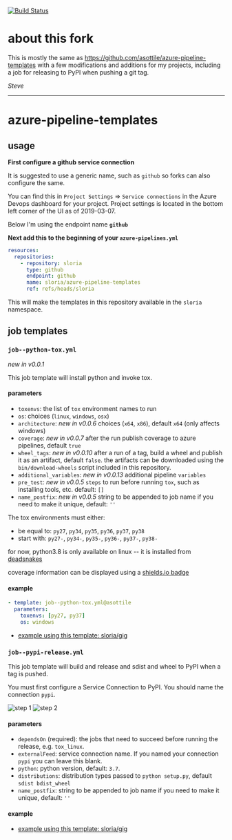 [![Build Status](https://dev.azure.com/sloria1/sloria/_apis/build/status/sloria.azure-pipeline-templates?branchName=sloria)](https://dev.azure.com/sloria1/sloria/_build/latest?definitionId=4&branchName=sloria)

# about this fork

This is mostly the same as https://github.com/asottile/azure-pipeline-templates with a few modifications and additions
for my projects, including a job for releasing to PyPI when pushing a git tag.

_Steve_

---

# azure-pipeline-templates

## usage

**First configure a github service connection**

It is suggested to use a generic name, such as `github` so forks can also
configure the same.

You can find this in `Project Settings` => `Service connections` in the
Azure Devops dashboard for your project. Project settings is located in the
bottom left corner of the UI as of 2019-03-07.

Below I'm using the endpoint name **`github`**

**Next add this to the beginning of your `azure-pipelines.yml`**

```yaml
resources:
  repositories:
    - repository: sloria
      type: github
      endpoint: github
      name: sloria/azure-pipeline-templates
      ref: refs/heads/sloria
```

This will make the templates in this repository available in the `sloria`
namespace.

## job templates

### `job--python-tox.yml`

_new in v0.0.1_

This job template will install python and invoke tox.

#### parameters

- `toxenvs`: the list of `tox` environment names to run
- `os`: choices (`linux`, `windows`, `osx`)
- `architecture`: _new in v0.0.6_ choices (`x64`, `x86`), default `x64`
  (only affects windows)
- `coverage`: _new in v0.0.7_ after the run publish coverage to azure
  pipelines, default `true`
- `wheel_tags`: _new in v0.0.10_ after a run of a tag, build a wheel and
  publish it as an artifact, default `false`. the artifacts can be downloaded
  using the `bin/download-wheels` script included in this repository.
- `additional_variables`: _new in v0.0.13_ additional pipeline `variables`
- `pre_test`: _new in v0.0.5_ `steps` to run before running `tox`, such as
  installing tools, etc. default: `[]`
- `name_postfix`: _new in v0.0.5_ string to be appended to job name if you need
  to make it unique, default: `''`

The tox environments must either:

- be equal to: `py27`, `py34`, `py35`, `py36`, `py37`, `py38`
- start with: `py27-`, `py34-`, `py35-`, `py36-`, `py37-`, `py38-`

for now, python3.8 is only available on linux -- it is installed from
[deadsnakes](https://github.com/deadsnakes)

coverage information can be displayed using a
[shields.io badge](https://shields.io/category/coverage)

#### example

```yaml
- template: job--python-tox.yml@asottile
  parameters:
    toxenvs: [py27, py37]
    os: windows
```

- [example using this template: sloria/gig](https://github.com/sloria/gig/blob/master/azure-pipelines.yml)

### `job--pypi-release.yml`

This job template will build and release and sdist and wheel to PyPI when a tag is pushed.

You must first configure a Service Connection to PyPI. You should name the connection `pypi`.

![step 1](https://user-images.githubusercontent.com/2379650/60402222-ab9bff00-9b5a-11e9-8f18-0d678812e059.png)
![step 2](https://user-images.githubusercontent.com/2379650/60402512-c83a3600-9b5e-11e9-872a-d9687c577881.png)

#### parameters

- `dependsOn` (required): the jobs that need to succeed before running the release, e.g. `tox_linux`.
- `externalFeed`: service connection name. If you named your connection `pypi` you can leave this blank.
- `python`: python version, default: `3.7`.
- `distributions`: distribution types passed to `python setup.py`, default `sdist bdist_wheel`
- `name_postfix`: string to be appended to job name if you need to make it unique, default: `''`

#### example

- [example using this template: sloria/gig](https://github.com/sloria/gig/blob/master/azure-pipelines.yml)
